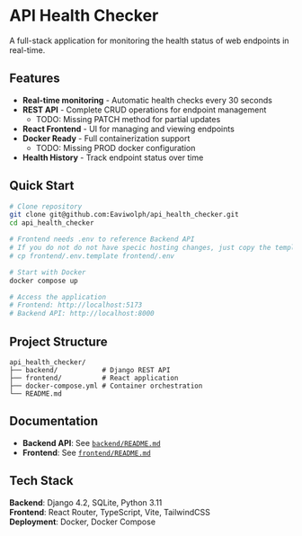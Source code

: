 # API Health Checker

A full-stack application for monitoring the health status of web endpoints in real-time.

## Features

- **Real-time monitoring** - Automatic health checks every 30 seconds
- **REST API** - Complete CRUD operations for endpoint management
    - TODO: Missing PATCH method for partial updates
- **React Frontend** - UI for managing and viewing endpoints
- **Docker Ready** - Full containerization support
    - TODO: Missing PROD docker configuration
- **Health History** - Track endpoint status over time

## Quick Start

```bash
# Clone repository
git clone git@github.com:Eaviwolph/api_health_checker.git
cd api_health_checker

# Frontend needs .env to reference Backend API
# If you do not do not have specic hosting changes, just copy the template
# cp frontend/.env.template frontend/.env

# Start with Docker
docker compose up

# Access the application
# Frontend: http://localhost:5173
# Backend API: http://localhost:8000
```

## Project Structure

```
api_health_checker/
├── backend/           # Django REST API
├── frontend/          # React application
├── docker-compose.yml # Container orchestration
└── README.md
```

## Documentation

- **Backend API**: See [`backend/README.md`](./backend/README.md)
- **Frontend**: See [`frontend/README.md`](./frontend/README.md)

## Tech Stack

**Backend**: Django 4.2, SQLite, Python 3.11  
**Frontend**: React Router, TypeScript, Vite, TailwindCSS  
**Deployment**: Docker, Docker Compose

